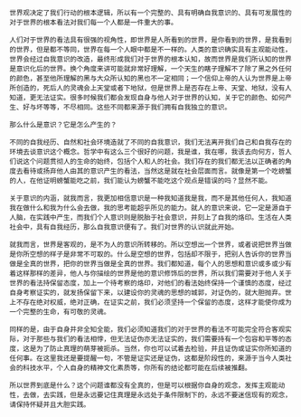     世界观决定了我们行动的根本逻辑，所以有一个完整的、具有明确自我意识的、具有可发展性的对于世界的根本看法对我们每一个人都是一件重大的事。

    人们对于世界的看法具有很强的视角性，即世界是人所看到的世界，是你看到的世界，是我看到的世界，但是都不等同，世界在每一个人眼中都是不一样的。人类的意识确实具有主观能动性，世界会经过自我意识的改造，最终形成我们对于世界的根本认知，故而世界是我们所认知的世界是意识化后的世界。换个角度来讲可能就非常好理解，一个天生的瞎子理解不了除了黑之外任何的颜色，甚至他所理解的黑与大众所认知的黑也不一定相同；一个信仰上帝的人认为世界是上帝所创造的，死后人的灵魂会上天堂或者下地狱，但是世界上是否存在上帝、天堂、地狱，没有人知道，更无法证实。很多时候我们都会发现自身与他人对于世界的认知，关于它的颜色、如何产生、好与坏等等，不尽相同。这些不同都来源于我们拥有自我独立的意识。

    那么什么是意识？它是怎么产生的？

    不同的自我经历、自然和社会环境造就了不同的自我意识，我们无法离开我们自己和自我存在的环境去谈意识这个概念。哲学中有这么三个很好的问题，我是谁，我在哪，我该去向何方，哲人们说这个问题贯彻人的生命的始终，包括个人和人的社会。我们存在的我们都无法以正确者的角度去看待或扬弃他人由其的意识产生的看法，当然这是就在社会层面而言。就像是第一个吃螃蟹的人，在他证明螃蟹能吃之前，我们能认为螃蟹不能吃这个观点是错误的吗？显然不能。

    关于意识的内涵，就我而言，我更加相信意识是一种我知道我是我，而不是其他任何人，我知道我在做什么和我为什么会去做，我的思考能超乎所见的能力。就人的意识来说，它一定是源自于人脑，在实践中产生，而我们个人意识则是脱胎于社会意识，并刻上了自我的烙印。生活在人类社会中，具有自我经历，那么自我意识便有了。我们对世界的认识就此开始。

    就我而言，世界是客观的，是不为人的意识所转移的。所以空想出一个世界，或者说把世界当做是你所空想的样子是非常不可取的。什么是空想的世界，包括却不限于，把别人告诉你的世界当做是全真的世界，把你的世界当做是全真的世界。我们都知道，每个人的思想和意识或多或少有着这样那样的差异，他人与你描绘的世界是他的意识修饰后的世界，所以我们需要对于他人关于世界的看法持保留态度，加上一个待考察的烙印，对他们的看法始终保持一个谨慎的态度，经过自身考察证实的，就发扬保留下来，以建设你的灵魂的思想的城郭，对证伪的，就大胆抛弃。世上不存在绝对权威，绝对正确，在证实之前，我们必须坚持一个保留的态度，这样才能使你成为一个完整的生命，有可敬的灵魂。

    同样的是，由于自身并非全知全能，我们必须知道我们的对于世界的看法不可能完全符合客观实际，对于那些与我们的看法相悖，但无法证伪亦无法证实的，我们需要持有一个包容和平等的态度，这是为了防止真理的萌芽被扼杀。当然，你也可以试着去检验，并且证伪或证实你所知道的任何事。在这里我还是要提醒一句，不管是证实还是证伪，这都是阶段性的，来源于当今人类社会的科技水平，个人自身的精神文化素质等，你所有的结论都可能在后续被推翻。

    所以世界到底是什么？这个问题谁都没有全真的，但是可以根据你自身的观念，发挥主观能动性，去做，去实践，但是永远要记住真理是永远处于条件限制下的，永远不要迷信现有的观念，请保持怀疑并且大胆实践。
